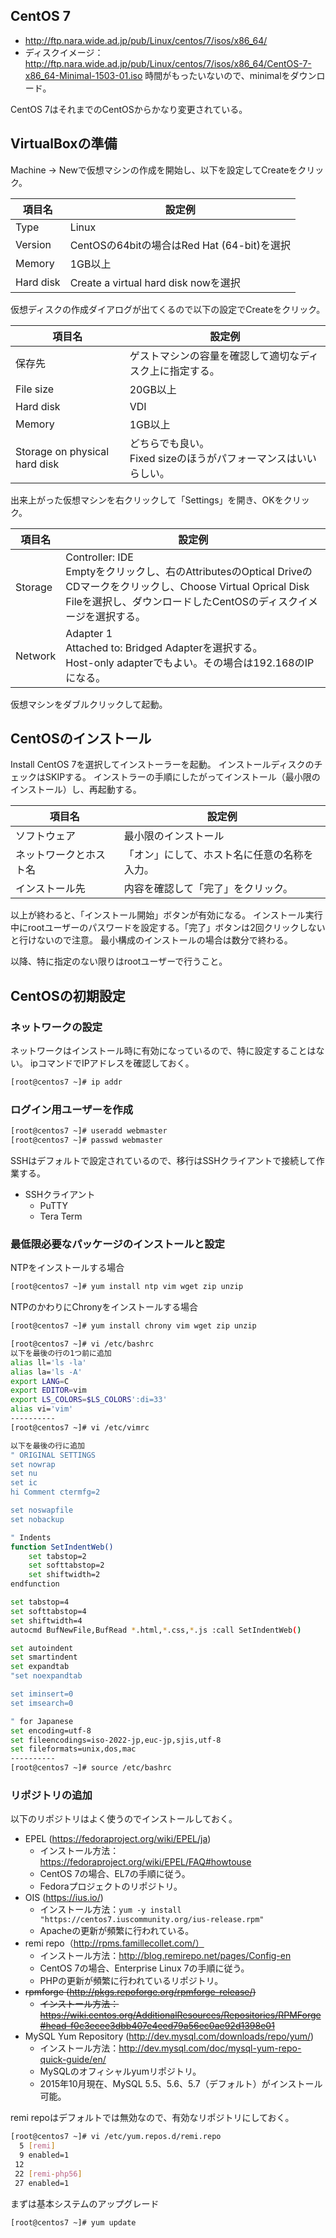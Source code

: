 ## CentOS 7

- http://ftp.nara.wide.ad.jp/pub/Linux/centos/7/isos/x86_64/
- ディスクイメージ：http://ftp.nara.wide.ad.jp/pub/Linux/centos/7/isos/x86_64/CentOS-7-x86_64-Minimal-1503-01.iso
時間がもったいないので、minimalをダウンロード。

CentOS 7はそれまでのCentOSからかなり変更されている。

## VirtualBoxの準備

Machine -> Newで仮想マシンの作成を開始し、以下を設定してCreateをクリック。

| 項目名 | 設定例 |
| ------ | ------ |
| Type | Linux |
| Version | CentOSの64bitの場合はRed Hat (64-bit)を選択 |
| Memory | 1GB以上 |
| Hard disk | Create a virtual hard disk nowを選択 |

仮想ディスクの作成ダイアログが出てくるので以下の設定でCreateをクリック。

| 項目名 | 設定例 |
| ------ | ------ |
| 保存先 | ゲストマシンの容量を確認して適切なディスク上に指定する。 |
| File size | 20GB以上 |
| Hard disk | VDI |
| Memory | 1GB以上 |
| Storage on physical hard disk|どちらでも良い。<br>Fixed sizeのほうがパフォーマンスはいいらしい。 |

出来上がった仮想マシンを右クリックして「Settings」を開き、OKをクリック。

| 項目名 | 設定例 |
| ------ | ------ |
| Storage | Controller: IDE<br>Emptyをクリックし、右のAttributesのOptical DriveのCDマークをクリックし、Choose Virtual Oprical Disk Fileを選択し、ダウンロードしたCentOSのディスクイメージを選択する。 |
| Network | Adapter 1<br>Attached to: Bridged Adapterを選択する。<br>Host-only adapterでもよい。その場合は192.168のIPになる。 |

仮想マシンをダブルクリックして起動。


## CentOSのインストール

Install CentOS 7を選択してインストーラーを起動。
インストールディスクのチェックはSKIPする。
インストラーの手順にしたがってインストール（最小限のインストール）し、再起動する。

| 項目名 | 設定例 |
| ------ | ------ |
| ソフトウェア | 最小限のインストール |
| ネットワークとホスト名 | 「オン」にして、ホスト名に任意の名称を入力。 |
| インストール先 | 内容を確認して「完了」をクリック。 |

以上が終わると、「インストール開始」ボタンが有効になる。
インストール実行中にrootユーザーのパスワードを設定する。「完了」ボタンは2回クリックしないと行けないので注意。
最小構成のインストールの場合は数分で終わる。

以降、特に指定のない限りはrootユーザーで行うこと。

## CentOSの初期設定

### ネットワークの設定

ネットワークはインストール時に有効になっているので、特に設定することはない。
ipコマンドでIPアドレスを確認しておく。

```bash
[root@centos7 ~]# ip addr
```

### ログイン用ユーザーを作成

```bash
[root@centos7 ~]# useradd webmaster
[root@centos7 ~]# passwd webmaster
```

SSHはデフォルトで設定されているので、移行はSSHクライアントで接続して作業する。

- SSHクライアント
  - PuTTY
  - Tera Term

### 最低限必要なパッケージのインストールと設定

NTPをインストールする場合

```bash
[root@centos7 ~]# yum install ntp vim wget zip unzip
```

NTPのかわりにChronyをインストールする場合

```bash
[root@centos7 ~]# yum install chrony vim wget zip unzip
```

```bash
[root@centos7 ~]# vi /etc/bashrc
以下を最後の行の1つ前に追加
alias ll='ls -la'
alias la='ls -A'
export LANG=C
export EDITOR=vim
export LS_COLORS=$LS_COLORS':di=33'
alias vi='vim'
----------
[root@centos7 ~]# vi /etc/vimrc

以下を最後の行に追加
" ORIGINAL SETTINGS
set nowrap
set nu
set ic
hi Comment ctermfg=2

set noswapfile
set nobackup

" Indents
function SetIndentWeb()
    set tabstop=2
    set softtabstop=2
    set shiftwidth=2
endfunction

set tabstop=4
set softtabstop=4
set shiftwidth=4
autocmd BufNewFile,BufRead *.html,*.css,*.js :call SetIndentWeb()

set autoindent
set smartindent
set expandtab
"set noexpandtab

set iminsert=0
set imsearch=0

" for Japanese
set encoding=utf-8
set fileencodings=iso-2022-jp,euc-jp,sjis,utf-8
set fileformats=unix,dos,mac
----------
[root@centos7 ~]# source /etc/bashrc
```

### リポジトリの追加

以下のリポジトリはよく使うのでインストールしておく。

- EPEL (https://fedoraproject.org/wiki/EPEL/ja)
  - インストール方法：https://fedoraproject.org/wiki/EPEL/FAQ#howtouse
  - CentOS 7の場合、EL7の手順に従う。
  - Fedoraプロジェクトのリポジトリ。
- OIS (https://ius.io/)
  - インストール方法：`yum -y install "https://centos7.iuscommunity.org/ius-release.rpm"`
  - Apacheの更新が頻繁に行われている。
- remi repo（http://rpms.famillecollet.com/）
  - インストール方法：http://blog.remirepo.net/pages/Config-en
  - CentOS 7の場合、Enterprise Linux 7の手順に従う。
  - PHPの更新が頻繁に行われているリポジトリ。
- ~~rpmforge (http://pkgs.repoforge.org/rpmforge-release/)~~
  - ~~インストール方法：https://wiki.centos.org/AdditionalResources/Repositories/RPMForge#head-f0c3ecee3dbb407e4eed79a56ec0ae92d1398e01~~
- MySQL Yum Repository (http://dev.mysql.com/downloads/repo/yum/)
  - インストール方法：http://dev.mysql.com/doc/mysql-yum-repo-quick-guide/en/
  - MySQLのオフィシャルyumリポジトリ。
  - 2015年10月現在、MySQL 5.5、5.6、5.7（デフォルト）がインストール可能。

remi repoはデフォルトでは無効なので、有効なリポジトリにしておく。

```bash
[root@centos7 ~]# vi /etc/yum.repos.d/remi.repo
  5 [remi]
  9 enabled=1
 12
 22 [remi-php56]
 27 enabled=1
```

まずは基本システムのアップグレード

```bash
[root@centos7 ~]# yum update
```
